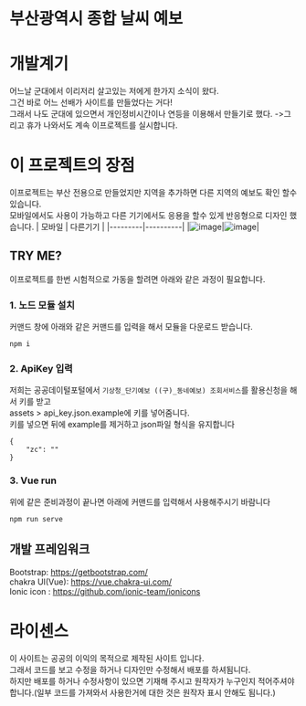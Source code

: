 # 부산광역시 종합 날씨 예보

# 개발계기

어느날 군대에서 이리저리 살고있는 저에게 한가지 소식이 왔다.<br>
그건 바로 어느 선배가 사이트를 만들었다는 거다!<br>
그래서 나도 군대에 있으면서 개인정비시간이나 연등을 이용해서 만들기로 했다.
->그리고 휴가 나와서도 계속 이프로젝트를 실시합니다.
# 이 프로젝트의 장점
이프로젝트는 부산 전용으로 만들었지만 지역을 추가하면 다른 지역의 예보도 확인 할수 있습니다.<Br>
모바일에서도 사용이 가능하고 다른 기기에서도 응용을 할수 있게 반응형으로 디자인 했습니다.
| 모바일  | 다른기기  |
|---------|----------|
|![image](https://github.com/INMD1/weather-web/assets/87979171/91da7f45-5391-41f5-b527-d32cd30f1baa)|![image](https://github.com/INMD1/weather-web/assets/87979171/d8f34c90-5e8f-4e14-a679-bd521a36fd69)| 

## TRY ME?
이프로젝트를 한번 시험적으로 가동을 할려면 아래와 같은 과정이 필요합니다.

### 1. 노드 모듈 설치
커맨드 창에 아래와 같은 커맨드를 입력을 해서 모듈을 다운로드 받습니다.
```
npm i
```
### 2. ApiKey 입력
저희는 공공데이털포털에서 `기상청_단기예보 ((구)_동네예보) 조회서비스`를 활용신청을 해서 키를 받고<br>
assets > api_key.json.example에 키를 넣어줌니다. <br>
키를 넣으면 뒤에 example를 제거하고 json파일 형식을 유지합니다
```
{
    "zc": ""
}
```
### 3. Vue run
위에 같은 준비과정이 끝나면 아래에 커맨드를 입력해서 사용해주시기 바람니다

```
npm run serve
```

## 개발 프레임워크

Bootstrap: https://getbootstrap.com/<br>
chakra UI(Vue): https://vue.chakra-ui.com/ <br>
Ionic icon : https://github.com/ionic-team/ionicons

# 라이센스
이 사이트는 공공의 이익의 목적으로 제작된 사이트 입니다.<br>
그래서 코드를 보고 수정을 하거나 디자인만 수정해서 배포를 하셔됨니다.<br>
하지만 배포를 하거나 수정사항이 있으면 기재해 주시고 원작자가 누구인지 적어주셔야 합니다.(일부 코드를 가져와서 사용한거에 대한 것은 원작자 표시 안해도 됨니다.)

